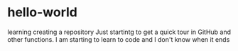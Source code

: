 # hello-world
learning creating a repository 
Just startintg to get a quick tour in GitHub and other functions.
I am starting to learn to code and I don't know when it ends
